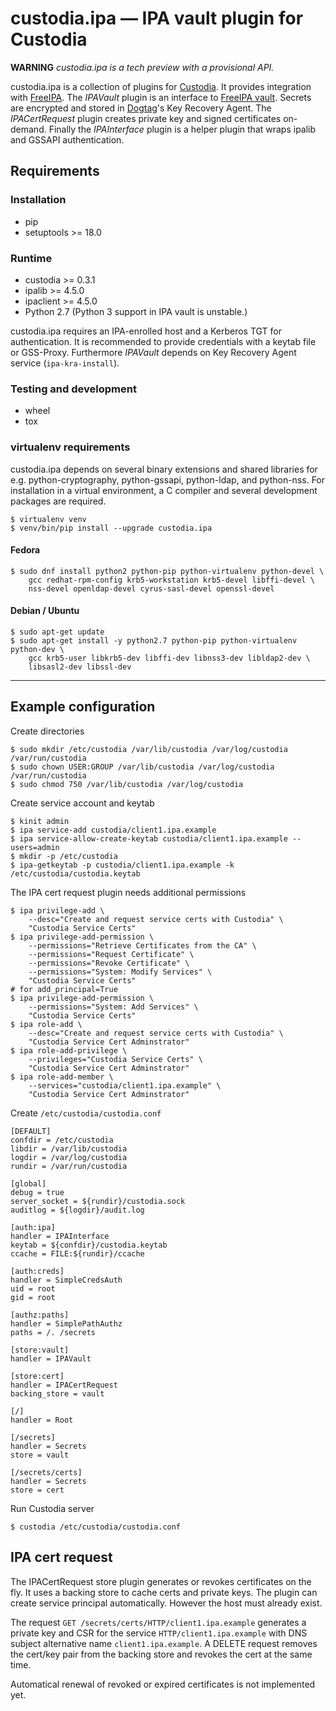 # custodia.ipa — IPA vault plugin for Custodia

**WARNING** *custodia.ipa is a tech preview with a provisional API.*

custodia.ipa is a collection of plugins for
[Custodia](https://custodia.readthedocs.io/). It provides integration with
[FreeIPA](http://www.freeipa.org). The *IPAVault* plugin is an interface to
[FreeIPA vault](https://www.freeipa.org/page/V4/Password_Vault). Secrets are
encrypted and stored in [Dogtag](http://www.dogtagpki.org)'s Key Recovery
Agent. The *IPACertRequest* plugin creates private key and signed certificates
on-demand. Finally the *IPAInterface* plugin is a helper plugin that wraps
ipalib and GSSAPI authentication.
 

## Requirements

### Installation

* pip
* setuptools >= 18.0

### Runtime

* custodia >= 0.3.1
* ipalib >= 4.5.0
* ipaclient >= 4.5.0
* Python 2.7 (Python 3 support in IPA vault is unstable.)

custodia.ipa requires an IPA-enrolled host and a Kerberos TGT for
authentication. It is recommended to provide credentials with a keytab file or
GSS-Proxy. Furthermore *IPAVault* depends on Key Recovery Agent service
(``ipa-kra-install``).

### Testing and development

* wheel
* tox

### virtualenv requirements

custodia.ipa depends on several binary extensions and shared libraries for
e.g. python-cryptography, python-gssapi, python-ldap, and python-nss. For
installation in a virtual environment, a C compiler and several development
packages are required.

```
$ virtualenv venv
$ venv/bin/pip install --upgrade custodia.ipa
```

#### Fedora

```
$ sudo dnf install python2 python-pip python-virtualenv python-devel \
    gcc redhat-rpm-config krb5-workstation krb5-devel libffi-devel \
    nss-devel openldap-devel cyrus-sasl-devel openssl-devel
```

#### Debian / Ubuntu

```
$ sudo apt-get update
$ sudo apt-get install -y python2.7 python-pip python-virtualenv python-dev \
    gcc krb5-user libkrb5-dev libffi-dev libnss3-dev libldap2-dev \
    libsasl2-dev libssl-dev
```

---

## Example configuration

Create directories

```
$ sudo mkdir /etc/custodia /var/lib/custodia /var/log/custodia /var/run/custodia
$ sudo chown USER:GROUP /var/lib/custodia /var/log/custodia /var/run/custodia
$ sudo chmod 750 /var/lib/custodia /var/log/custodia
```

Create service account and keytab

```
$ kinit admin
$ ipa service-add custodia/client1.ipa.example
$ ipa service-allow-create-keytab custodia/client1.ipa.example --users=admin
$ mkdir -p /etc/custodia
$ ipa-getkeytab -p custodia/client1.ipa.example -k /etc/custodia/custodia.keytab
```

The IPA cert request plugin needs additional permissions

```
$ ipa privilege-add \
    --desc="Create and request service certs with Custodia" \
    "Custodia Service Certs"
$ ipa privilege-add-permission \
    --permissions="Retrieve Certificates from the CA" \
    --permissions="Request Certificate" \
    --permissions="Revoke Certificate" \
    --permissions="System: Modify Services" \
    "Custodia Service Certs"
# for add_principal=True
$ ipa privilege-add-permission \
    --permissions="System: Add Services" \
    "Custodia Service Certs"
$ ipa role-add \
    --desc="Create and request service certs with Custodia" \
    "Custodia Service Cert Adminstrator"
$ ipa role-add-privilege \
    --privileges="Custodia Service Certs" \
    "Custodia Service Cert Adminstrator"
$ ipa role-add-member \
    --services="custodia/client1.ipa.example" \
    "Custodia Service Cert Adminstrator"
```

Create ```/etc/custodia/custodia.conf```

```
[DEFAULT]
confdir = /etc/custodia
libdir = /var/lib/custodia
logdir = /var/log/custodia
rundir = /var/run/custodia

[global]
debug = true
server_socket = ${rundir}/custodia.sock
auditlog = ${logdir}/audit.log

[auth:ipa]
handler = IPAInterface
keytab = ${confdir}/custodia.keytab
ccache = FILE:${rundir}/ccache

[auth:creds]
handler = SimpleCredsAuth
uid = root
gid = root

[authz:paths]
handler = SimplePathAuthz
paths = /. /secrets

[store:vault]
handler = IPAVault

[store:cert]
handler = IPACertRequest
backing_store = vault

[/]
handler = Root

[/secrets]
handler = Secrets
store = vault

[/secrets/certs]
handler = Secrets
store = cert
```

Run Custodia server

```
$ custodia /etc/custodia/custodia.conf
```


## IPA cert request

The IPACertRequest store plugin generates or revokes certificates on the
fly. It uses a backing store to cache certs and private keys. The plugin can
create service principal automatically. However the host must already exist.

The request ```GET /secrets/certs/HTTP/client1.ipa.example``` generates a
private key and CSR for the service ```HTTP/client1.ipa.example``` with
DNS subject alternative name ```client1.ipa.example```. A DELETE request
removes the cert/key pair from the backing store and revokes the cert at
the same time.

Automatical renewal of revoked or expired certificates is not implemented yet.


